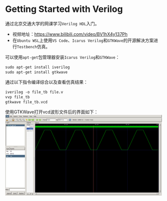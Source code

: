 # Getting Started with Verilog
通过北京交通大学的网课学习`Verilog HDL`入门。  
+ 视频地址：https://www.bilibili.com/video/BV1hX4y137Ph
+ 在`Ubuntu WSL`上使用`VS Code`、`Icarus Verilog`和`GTKWave`的开源解决方案进行`Testbench`仿真。


可以使用`apt-get`包管理器安装`Icarus Verilog`和`GTKWave`：
```
sudo apt-get install iverilog
sudo apt-get install gtkwave
```


通过以下指令编译综合以及查看仿真结果：
```
iverilog -o file_tb file.v
vvp file_tb
gtkwave file_tb.vcd
```


使用GTKWave打开vcd波形文件后的界面如下：
![GTKWave样例](https://github.com/LYB926/Getting_Started_with_Verilog/blob/main/Lesson7/tri_gen_wave.png "GTKWave样例")
